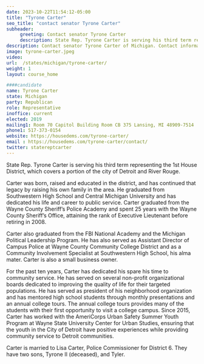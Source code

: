 ```yaml
---
date: 2023-10-22T11:54:12-05:00
title: "Tyrone Carter"
seo_title: "contact senator Tyrone Carter"
subheader:
     greeting: Contact senator Tyrone Carter
     description: State Rep. Tyrone Carter is serving his third term representing the 1st House District, which covers a portion of the city of Detroit and River Rouge. Carter was born, raised and educated in the district, and has continued that legacy by raising his own family in the area.
description: Contact senator Tyrone Carter of Michigan. Contact information for Tyrone Carter includes email address, phone number, and mailing address.
image: tyrone-carter.jpeg
video:
url:  /states/michigan/tyrone-carter/
weight: 1
layout: course_home

####candidate
name: Tyrone Carter
state: Michigan
party: Republican
role: Representative
inoffice: current
elected: 2019
mailing1: Room 70 Capitol Building Room CB 375 Lansing, MI 48909-7514
phone1: 517-373-0154
website: https://housedems.com/tyrone-carter/
email : https://housedems.com/tyrone-carter/contact/
twitter: statereptcarter
---
```


State Rep. Tyrone Carter is serving his third term representing the 1st House District, which covers a portion of the city of Detroit and River Rouge.

Carter was born, raised and educated in the district, and has continued that legacy by raising his own family in the area. He graduated from Southwestern High School and Central Michigan University and has dedicated his life and career to public service.  Carter graduated from the Wayne County Sheriff’s Police Academy and spent 25 years with the Wayne County Sheriff’s Office, attaining the rank of Executive Lieutenant before retiring in 2008.

Carter also graduated from the FBI National Academy and the Michigan Political Leadership Program. He has also served as Assistant Director of Campus Police at Wayne County Community College District and as a Community Involvement Specialist at Southwestern High School, his alma mater. Carter is also a small business owner.

For the past ten years, Carter has dedicated his spare his time to community service. He has served on several non-profit organizational boards dedicated to improving the quality of life for their targeted populations. He has served as president of his neighborhood organization and has mentored high school students through monthly presentations and an annual college tours. The annual college tours provides many of the students with their first opportunity to visit a college campus. Since 2015, Carter has worked with the AmeriCorps Urban Safety Summer Youth Program at Wayne State University Center for Urban Studies, ensuring that the youth in the City of Detroit have positive experiences while providing community service to Detroit communities.

Carter is married to Lisa Carter, Police Commissioner for District 6. They have two sons, Tyrone II (deceased), and Tyler.
